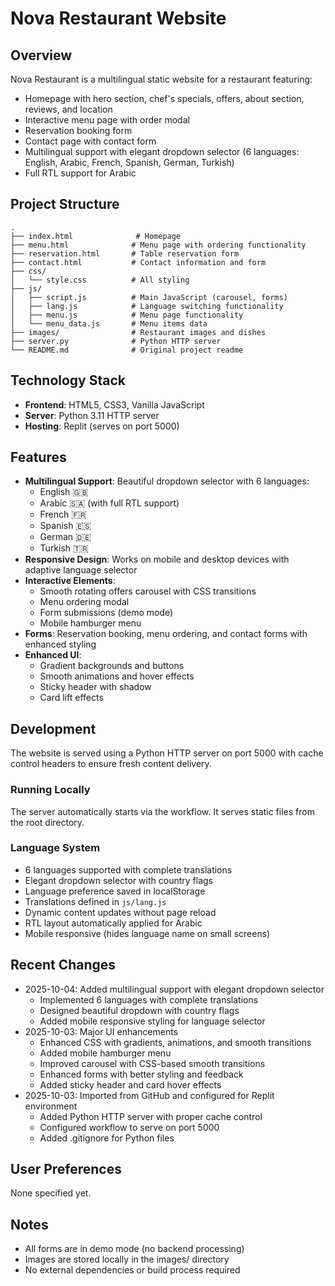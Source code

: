 # Nova Restaurant Website

## Overview
Nova Restaurant is a multilingual static website for a restaurant featuring:
- Homepage with hero section, chef's specials, offers, about section, reviews, and location
- Interactive menu page with order modal
- Reservation booking form
- Contact page with contact form
- Multilingual support with elegant dropdown selector (6 languages: English, Arabic, French, Spanish, German, Turkish)
- Full RTL support for Arabic

## Project Structure
```
.
├── index.html              # Homepage
├── menu.html              # Menu page with ordering functionality
├── reservation.html       # Table reservation form
├── contact.html           # Contact information and form
├── css/
│   └── style.css          # All styling
├── js/
│   ├── script.js          # Main JavaScript (carousel, forms)
│   ├── lang.js            # Language switching functionality
│   ├── menu.js            # Menu page functionality
│   └── menu_data.js       # Menu items data
├── images/                # Restaurant images and dishes
├── server.py              # Python HTTP server
└── README.md              # Original project readme
```

## Technology Stack
- **Frontend**: HTML5, CSS3, Vanilla JavaScript
- **Server**: Python 3.11 HTTP server
- **Hosting**: Replit (serves on port 5000)

## Features
- **Multilingual Support**: Beautiful dropdown selector with 6 languages:
  - English 🇬🇧
  - Arabic 🇸🇦 (with full RTL support)
  - French 🇫🇷
  - Spanish 🇪🇸
  - German 🇩🇪
  - Turkish 🇹🇷
- **Responsive Design**: Works on mobile and desktop devices with adaptive language selector
- **Interactive Elements**: 
  - Smooth rotating offers carousel with CSS transitions
  - Menu ordering modal
  - Form submissions (demo mode)
  - Mobile hamburger menu
- **Forms**: Reservation booking, menu ordering, and contact forms with enhanced styling
- **Enhanced UI**: 
  - Gradient backgrounds and buttons
  - Smooth animations and hover effects
  - Sticky header with shadow
  - Card lift effects

## Development
The website is served using a Python HTTP server on port 5000 with cache control headers to ensure fresh content delivery.

### Running Locally
The server automatically starts via the workflow. It serves static files from the root directory.

### Language System
- 6 languages supported with complete translations
- Elegant dropdown selector with country flags
- Language preference saved in localStorage
- Translations defined in `js/lang.js`
- Dynamic content updates without page reload
- RTL layout automatically applied for Arabic
- Mobile responsive (hides language name on small screens)

## Recent Changes
- 2025-10-04: Added multilingual support with elegant dropdown selector
  - Implemented 6 languages with complete translations
  - Designed beautiful dropdown with country flags
  - Added mobile responsive styling for language selector
- 2025-10-03: Major UI enhancements
  - Enhanced CSS with gradients, animations, and smooth transitions
  - Added mobile hamburger menu
  - Improved carousel with CSS-based smooth transitions
  - Enhanced forms with better styling and feedback
  - Added sticky header and card hover effects
- 2025-10-03: Imported from GitHub and configured for Replit environment
  - Added Python HTTP server with proper cache control
  - Configured workflow to serve on port 5000
  - Added .gitignore for Python files

## User Preferences
None specified yet.

## Notes
- All forms are in demo mode (no backend processing)
- Images are stored locally in the images/ directory
- No external dependencies or build process required
